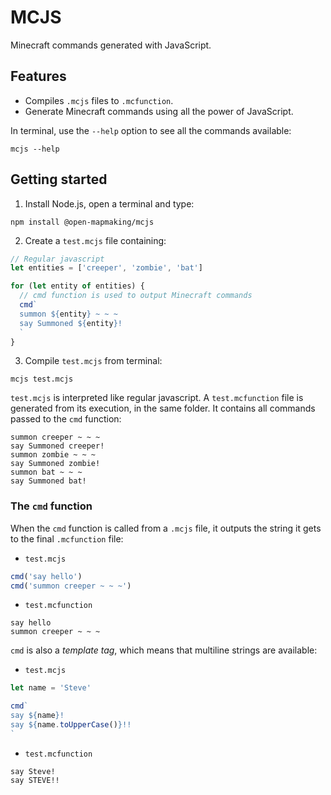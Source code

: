 # MCJS

Minecraft commands generated with JavaScript.

## Features

* Compiles `.mcjs` files to `.mcfunction`.
* Generate Minecraft commands using all the power of JavaScript.

In terminal, use the `--help` option to see all the commands available:

```
mcjs --help
```

## Getting started

1. Install Node.js, open a terminal and type:

```
npm install @open-mapmaking/mcjs
```

2. Create a `test.mcjs` file containing:

```javascript
// Regular javascript
let entities = ['creeper', 'zombie', 'bat']

for (let entity of entities) {
  // cmd function is used to output Minecraft commands
  cmd`
  summon ${entity} ~ ~ ~
  say Summoned ${entity}!
  `
}
```

3. Compile `test.mcjs` from terminal:

```
mcjs test.mcjs
```

`test.mcjs` is interpreted like regular javascript. A `test.mcfunction` file is generated from its execution, in the same folder. It contains all commands passed to the `cmd` function:

```
summon creeper ~ ~ ~
say Summoned creeper!
summon zombie ~ ~ ~
say Summoned zombie!
summon bat ~ ~ ~
say Summoned bat!
```

### The `cmd` function

When the `cmd` function is called from a `.mcjs` file, it outputs the string it gets to the final `.mcfunction` file:

* `test.mcjs`

```javascript
cmd('say hello')
cmd('summon creeper ~ ~ ~')
```

* `test.mcfunction`

```
say hello
summon creeper ~ ~ ~
```

`cmd` is also a *template tag*, which means that multiline strings are available:

* `test.mcjs`

```javascript
let name = 'Steve'

cmd`
say ${name}!
say ${name.toUpperCase()}!!
`
```

* `test.mcfunction`

```
say Steve!
say STEVE!!
```
